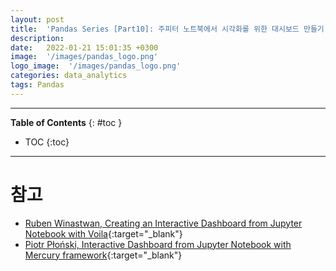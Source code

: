 ```yaml
---
layout: post
title:  'Pandas Series [Part10]: 주피터 노트북에서 시각화를 위한 대시보드 만들기'
description: 
date:   2022-01-21 15:01:35 +0300
image:  '/images/pandas_logo.png'
logo_image:  '/images/pandas_logo.png'
categories: data_analytics
tags: Pandas
---
```

---
**Table of Contents**
{: #toc }
*  TOC
{:toc}

--- 



# 참고
- [Ruben Winastwan, Creating an Interactive Dashboard from Jupyter Notebook with Voila](https://towardsdatascience.com/creating-an-interactive-dashboard-from-jupyter-notebook-with-voila-b64918b4d15a){:target="_blank"}
- [Piotr Płoński, Interactive Dashboard from Jupyter Notebook with Mercury framework](https://towardsdatascience.com/interactive-dashboard-from-jupyter-notebook-with-mercury-framework-e1269fdbe73c){:target="_blank"}